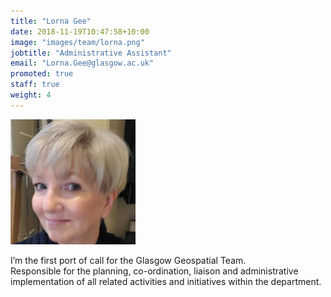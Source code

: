 ```yaml
---
title: "Lorna Gee"
date: 2018-11-19T10:47:58+10:00
image: "images/team/lorna.png"
jobtitle: "Administrative Assistant"
email: "Lorna.Gee@glasgow.ac.uk"
promoted: true
staff: true
weight: 4
---
```


<img src="/images/team/lorna.png" alt="lorna avatar" width="200"/>

I’m the first port of call for the Glasgow Geospatial Team.  
Responsible for the planning, co-ordination, liaison and administrative implementation of all related activities and initiatives within the department.

